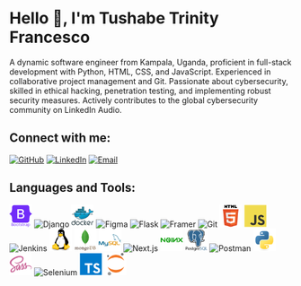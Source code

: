 # Hello 👋, I'm Tushabe Trinity Francesco

A dynamic  software engineer from Kampala, Uganda, proficient in full-stack development with Python, HTML, CSS, and JavaScript. Experienced in collaborative project management and Git. Passionate about cybersecurity, skilled in ethical hacking, penetration testing, and implementing robust security measures. Actively contributes to the global cybersecurity community on LinkedIn Audio.

## Connect with me:
[<img src="https://img.shields.io/badge/GitHub-000000?style=for-the-badge&logo=github&logoColor=white" alt="GitHub" />](https://github.com/trinityfrances)
[<img src="https://img.shields.io/badge/LinkedIn-0A66C2?style=for-the-badge&logo=linkedin&logoColor=white" alt="LinkedIn" />](https://linkedin.com/in/https://www.linkedin.com/in/tushabe-trinity-francesco-47172828b/)
[<img src="https://img.shields.io/badge/Email-D14836?style=for-the-badge&logo=gmail&logoColor=white" alt="Email" />](mailto:your_email@example.com)


## Languages and Tools:
<p>
    <img src="https://raw.githubusercontent.com/devicons/devicon/master/icons/bootstrap/bootstrap-plain-wordmark.svg" alt="Bootstrap" width="40" height="40" />
    <img src="https://cdn.worldvectorlogo.com/logos/django.svg" alt="Django" width="40" height="40" />
    <img src="https://raw.githubusercontent.com/devicons/devicon/master/icons/docker/docker-original-wordmark.svg" alt="Docker" width="40" height="40" />
    <img src="https://www.vectorlogo.zone/logos/figma/figma-icon.svg" alt="Figma" width="40" height="40" />
    <img src="https://www.vectorlogo.zone/logos/pocoo_flask/pocoo_flask-icon.svg" alt="Flask" width="40" height="40" />
    <img src="https://www.vectorlogo.zone/logos/framer/framer-icon.svg" alt="Framer" width="40" height="40" />
    <img src="https://www.vectorlogo.zone/logos/git-scm/git-scm-icon.svg" alt="Git" width="40" height="40" />
    <img src="https://raw.githubusercontent.com/devicons/devicon/master/icons/html5/html5-original-wordmark.svg" alt="HTML5" width="40" height="40" />
    <img src="https://raw.githubusercontent.com/devicons/devicon/master/icons/javascript/javascript-original.svg" alt="JavaScript" width="40" height="40" />
    <img src="https://www.vectorlogo.zone/logos/jenkins/jenkins-icon.svg" alt="Jenkins" width="40" height="40" />
    <img src="https://raw.githubusercontent.com/devicons/devicon/master/icons/linux/linux-original.svg" alt="Linux" width="40" height="40" />
    <img src="https://raw.githubusercontent.com/devicons/devicon/master/icons/mongodb/mongodb-original-wordmark.svg" alt="MongoDB" width="40" height="40" />
    <img src="https://raw.githubusercontent.com/devicons/devicon/master/icons/mysql/mysql-original-wordmark.svg" alt="MySQL" width="40" height="40" />
    <img src="https://cdn.worldvectorlogo.com/logos/nextjs-2.svg" alt="Next.js" width="40" height="40" />
    <img src="https://raw.githubusercontent.com/devicons/devicon/master/icons/nginx/nginx-original.svg" alt="NGINX" width="40" height="40" />
    <img src="https://raw.githubusercontent.com/devicons/devicon/master/icons/postgresql/postgresql-original-wordmark.svg" alt="PostgreSQL" width="40" height="40" />
    <img src="https://www.vectorlogo.zone/logos/getpostman/getpostman-icon.svg" alt="Postman" width="40" height="40" />
    <img src="https://raw.githubusercontent.com/devicons/devicon/master/icons/python/python-original.svg" alt="Python" width="40" height="40" />
    <img src="https://raw.githubusercontent.com/devicons/devicon/master/icons/sass/sass-original.svg" alt="Sass" width="40" height="40" />
    <img src="https://raw.githubusercontent.com/detain/svg-logos/780f25886640cef088af994181646db2f6b1a3f8/svg/selenium-logo.svg" alt="Selenium" width="40" height="40" />
    <img src="https://raw.githubusercontent.com/devicons/devicon/master/icons/typescript/typescript-original.svg" alt="TypeScript" width="40" height="40" />
    <img src="https://raw.githubusercontent.com/devicons/devicon/master/icons/jupyter/jupyter-original.svg" alt="Jupyter" width="40" height="40" />
</p>
